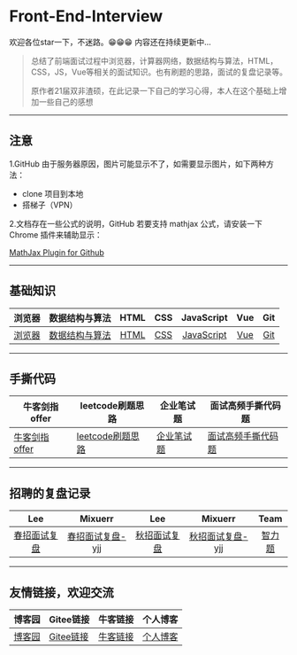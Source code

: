 # Front-End-Interview

欢迎各位star一下，不迷路。😁😁😁  内容还在持续更新中...

> 总结了前端面试过程中浏览器，计算器网络，数据结构与算法，HTML，CSS，JS，Vue等相关的面试知识。也有刷题的思路，面试的复盘记录等。
>
> 原作者21届双非渣硕，在此记录一下自己的学习心得，本人在这个基础上增加一些自己的感想

---

## 注意

1.GitHub 由于服务器原因，图片可能显示不了，如需要显示图片，如下两种方法：

- clone 项目到本地
- 搭梯子（VPN）

2.文档存在一些公式的说明，GitHub 若要支持 mathjax 公式，请安装一下 Chrome 插件来辅助显示：

[MathJax Plugin for Github](https://chrome.google.com/webstore/detail/mathjax-plugin-for-github/ioemnmodlmafdkllaclgeombjnmnbima/related?hl=zh-CN)

---

## 基础知识

|浏览器|数据结构与算法|HTML|CSS|JavaScript|Vue|Git
|:-----:|:-----:|:-----:|:-----:|:-----:|:-----:|:-----:|
|[浏览器](./01.浏览器/浏览器.md)|[数据结构与算法](./02.数据结构与算法/数据结构与算法.md)|[HTML](03.HTML/html.md)|[CSS](./04.CSS/css.md)|[JavaScript](05.JavaScript/js.md)|[Vue](./06.Vue/vue.md)|[Git](./10.git常用指令/git常用指令.md)

---

## 手撕代码

|牛客剑指offer|leetcode刷题思路|企业笔试题|面试高频手撕代码题|
|---|---|---|---|
|[牛客剑指offer](./07.算法刷题/牛客网%20-%20剑指offer.md)|[leetcode刷题思路](./07.算法刷题/leetcode思路.md)|[企业笔试题](./07.算法刷题/牛客网%20-%20企业笔试题.md)|[面试高频手撕代码题](./08.面试高频手撕代码题/面试高频手撕代码题.md)|

---

## 招聘的复盘记录

|Lee|Mixuerr|Lee|Mixuerr|Team|
|:---------:|:---------:|:---------:|:---------:|:---------:|
|[春招面试复盘](./09.面试复盘/Lee/春招面试复盘.md)|[春招面试复盘-yjj](./09.面试复盘/Mixuerr/春招面试复盘-yjj.md)|[秋招面试复盘](./09.面试复盘/Lee/秋招面试复盘.md)|[秋招面试复盘-yjj](./09.面试复盘/Mixuerr/秋招面试复盘-yjj.md)|[智力题](./09.面试复盘/智力题.md)

---

## 友情链接，欢迎交流

|博客园|Gitee链接|牛客链接|个人博客|
|---|---|---|---|
|[博客园](https://www.cnblogs.com/muzidaitou)|[Gitee链接](https://gitee.com/lee_van)|[牛客链接](https://www.nowcoder.com/profile/549508843)|[个人博客](https://lf2021.github.io/)|
